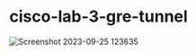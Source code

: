 # cisco-lab-3-gre-tunnel
![Screenshot 2023-09-25 123635](https://github.com/smsufi/cisco-lab-3-gre-tunnel/assets/39963872/60b4ec39-535d-433f-860b-3fc6183df354)
